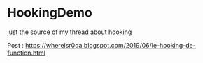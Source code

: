 # HookingDemo

just the source of my thread about hooking

Post : https://whereisr0da.blogspot.com/2019/06/le-hooking-de-function.html
